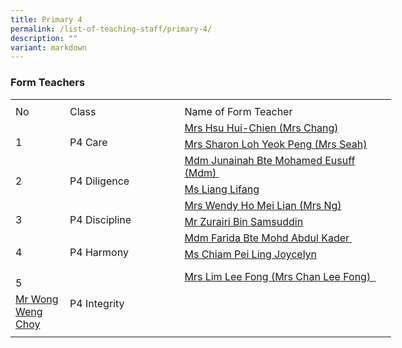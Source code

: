 ```yaml
---
title: Primary 4
permalink: /list-of-teaching-staff/primary-4/
description: ""
variant: markdown
---
```

###  **Form Teachers**
<table style="border-collapse:
 collapse;width:457pt" width="610" cellspacing="0" cellpadding="0" border="0"><colgroup><col style="mso-width-source:userset;mso-width-alt:2742;width:56pt" width="75"> <col style="mso-width-source:userset;mso-width-alt:6582;width:135pt" width="180"> <col style="mso-width-source:userset;mso-width-alt:12982;width:266pt" width="355"></colgroup><tbody><tr style="mso-height-source:userset;height:6.0pt" height="8"><td style="height:6.0pt;width:56pt" width="75" class="xl66" height="8"></td><td style="width:135pt" width="180"></td><td style="width:266pt" width="355"></td></tr><tr style="height:15.75pt" height="21"><td style="height:15.75pt;width:56pt" width="75" class="xl68" height="21">No</td><td style="border-left:none;width:135pt" width="180" class="xl67">Class</td><td style="border-left:none;width:266pt" width="355" class="xl67">Name of Form Teacher</td></tr><tr style="height:15.75pt" height="21"><td style="height:31.5pt;width:56pt" width="75" class="xl69" height="42" rowspan="2">
<br>1</td><td style="width:135pt" width="180" class="xl70" rowspan="2">
<br>P4 Care</td><td style="border-top:none" class="xl71">
<a href="mailto:hsu_hui-chien@moe.edu.sg">Mrs Hsu Hui-Chien (Mrs Chang)
</a></td></tr><tr style="height:15.75pt" height="21"><td style="height:15.75pt;border-top:none" class="xl71" height="21">
<a href="mailto:loh_yeok_peng_sharon@moe.edu.sg">Mrs Sharon Loh Yeok Peng (Mrs Seah)
</a></td></tr><tr style="height:15.75pt" height="21"><td style="height:31.5pt;width:56pt" width="75" class="xl69" height="42" rowspan="2">
<br>2</td><td style="width:135pt" width="180" class="xl70" rowspan="2">
<br>P4 Diligence</td><td style="border-top:none" class="xl71">
<a href="mailto:junainah_mohamed_eusuff@moe.edu.sg">Mdm Junainah Bte Mohamed Eusuff (Mdm)<span style="mso-spacerun:yes">&nbsp;</span></a></td></tr><tr style="height:15.75pt" height="21"><td style="height:15.75pt;border-top:none" class="xl71" height="21">
<a href="mailto:liang_lifang@moe.edu.sg">Ms Liang Lifang
</a></td></tr><tr style="height:15.75pt" height="21"><td style="height:31.5pt;width:56pt" width="75" class="xl69" height="42" rowspan="2">
<br>3</td><td style="width:135pt" width="180" class="xl70" rowspan="2">
<br>P4 Discipline</td><td style="border-top:none" class="xl71">
<a href="mailto:ho_mei_lian@moe.edu.sg">Mrs Wendy Ho Mei Lian (Mrs Ng)
</a></td></tr><tr style="height:15.75pt" height="21"><td style="height:15.75pt;border-top:none" class="xl71" height="21">
<a href="mailto:zurairi_samsuddin@moe.edu.sg">Mr Zurairi Bin Samsuddin
</a></td></tr><tr style="height:15.75pt" height="21"><td style="height:31.5pt;width:56pt" width="75" class="xl69" height="42" rowspan="2">
<br>4</td><td style="width:135pt" width="180" class="xl70" rowspan="2">
<br>P4 Harmony</td><td style="border-top:none" class="xl71">
<a href="mailto:farida_kader@moe.edu.sg">Mdm Farida Bte Mohd Abdul Kader<span style="mso-spacerun:yes">&nbsp;</span></a></td></tr><tr style="height:15.75pt" height="21"><td style="height:15.75pt;border-top:none" class="xl71" height="21">
<a href="mailto:lee_cher_kiak@moe.edu.sg">Ms Chiam Pei Ling Joycelyn
</a></td></tr><tr style="mso-height-source:userset;height:4.5pt" height="6"><td style="height:4.5pt" class="xl66" height="6">
<br>5</td><td style="width:135pt" width="180" class="xl70" rowspan="2">
<br>P4 Integrity</td><td style="border-top:none" class="xl71">
<a href="mailto:ho_mei_lian@moe.edu.sg">Mrs Lim Lee Fong (Mrs Chan Lee Fong)
<span style="mso-spacerun:yes">&nbsp;</span></a></td></tr><tr style="height:15.75pt" height="21"><td style="height:15.75pt;border-top:none" class="xl71" height="21">
<a href="mailto:wong_weng_choy@moe.edu.sg">Mr Wong Weng Choy
</a></td></tr><tr style="mso-height-source:userset;height:4.5pt" height="6"><td style="height:4.5pt" class="xl66" height="6">

</td></tr></tbody></table>